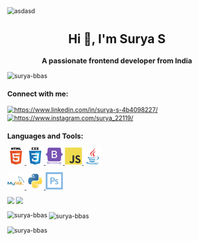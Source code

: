<img style="width: 1100px;" src="https://img.freepik.com/premium-vector/front-end-developer-typographic-header_277904-11487.jpg?w=2000" alt="asdasd">
<h1 align="center">Hi 👋, I'm Surya S</h1>
<h3 align="center">A passionate frontend developer from India</h3>

<p align="left"> <img src="https://komarev.com/ghpvc/?username=surya-bbas&label=Profile%20views&color=0e75b6&style=flat" alt="surya-bbas" /> </p>


<h3 align="left">Connect with me:</h3>
<p align="left">
    <img align="right" style="width: 500px;" src="https://user-images.githubusercontent.com/99864714/183197382-a708f765-22ad-4935-8913-9f4710041aaa.png" alt=""><a href="https://linkedin.com/in/https://www.linkedin.com/in/surya-s-4b4098227/" target="blank"><img align="center" src="https://raw.githubusercontent.com/rahuldkjain/github-profile-readme-generator/master/src/images/icons/Social/linked-in-alt.svg" alt="https://www.linkedin.com/in/surya-s-4b4098227/" height="30" width="40" /></a>
<a href="https://instagram.com/https://www.instagram.com/surya_22119/" target="blank"><img align="center" src="https://raw.githubusercontent.com/rahuldkjain/github-profile-readme-generator/master/src/images/icons/Social/instagram.svg" alt="https://www.instagram.com/surya_22119/" height="30" width="40" /></a>
</p>


<h3 align="left">Languages and Tools:</h3>



<a href="https://www.w3.org/html/" target="_blank" rel="noreferrer"> <img src="https://raw.githubusercontent.com/devicons/devicon/master/icons/html5/html5-original-wordmark.svg" alt="html5" width="40" height="40"/> </a>         <a href="https://www.w3schools.com/css/" target="_blank" rel="noreferrer"> <img src="https://raw.githubusercontent.com/devicons/devicon/master/icons/css3/css3-original-wordmark.svg" alt="css3" width="40" height="40"/> </a>    <a href="https://getbootstrap.com" target="_blank" rel="noreferrer"> <img src="https://raw.githubusercontent.com/devicons/devicon/master/icons/bootstrap/bootstrap-plain-wordmark.svg" alt="bootstrap" width="40" height="40"/> </a><a href="https://developer.mozilla.org/en-US/docs/Web/JavaScript" target="_blank" rel="noreferrer"> <img src="https://raw.githubusercontent.com/devicons/devicon/master/icons/javascript/javascript-original.svg" alt="javascript" width="40" height="40"/> </a>      <a href="https://www.java.com" target="_blank" rel="noreferrer"> <img src="https://raw.githubusercontent.com/devicons/devicon/master/icons/java/java-original.svg" alt="java" width="40" height="40"/> </a>  


<a href="https://www.mysql.com/" target="_blank" rel="noreferrer"> <img src="https://raw.githubusercontent.com/devicons/devicon/master/icons/mysql/mysql-original-wordmark.svg" alt="mysql" width="40" height="40"/> </a>   <a href="https://www.python.org" target="_blank" rel="noreferrer"> <img src="https://raw.githubusercontent.com/devicons/devicon/master/icons/python/python-original.svg" alt="python" width="40" height="40"/> </a>    <a href="https://www.photoshop.com/en" target="_blank" rel="noreferrer"> <img src="https://raw.githubusercontent.com/devicons/devicon/master/icons/photoshop/photoshop-line.svg" alt="photoshop" width="40" height="40"/> </a>


<img src="https://img.shields.io/badge/jQuery-0769AD?style=for-the-badge&amp;logo=jquery&amp;logoColor=white ">     <img src="https://img.shields.io/badge/Notion-000000?style=for-the-badge&logo=notion&logoColor=white">
    
 


<p><img align="left" src="https://github-readme-stats.vercel.app/api/top-langs?username=surya-bbas&show_icons=true&locale=en&layout=compact" alt="surya-bbas" /></p>

<p>&nbsp;<img align="center" src="https://github-readme-stats.vercel.app/api?username=surya-bbas&show_icons=true&locale=en" alt="surya-bbas" /></p>



<p><img align="center" src="https://github-readme-streak-stats.herokuapp.com/?user=surya-bbas&" alt="surya-bbas" /></p> 
